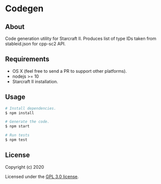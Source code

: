 # Codegen

## About
Code generation utility for Starcraft II. Produces list of type IDs taken from stableid.json for cpp-sc2 API.

## Requirements
* OS X (feel free to send a PR to support other platforms). 
* nodejs >= 10
* Starcraft II installation.

## Usage
```bash
# Install dependencies.
$ npm install

# Generate the code.
$ npm start

# Run tests
$ npm test
```

## License
Copyright (c) 2020

Licensed under the [GPL 3.0 license](LICENSE).

